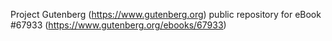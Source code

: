 Project Gutenberg (https://www.gutenberg.org) public repository for
eBook #67933 (https://www.gutenberg.org/ebooks/67933)
